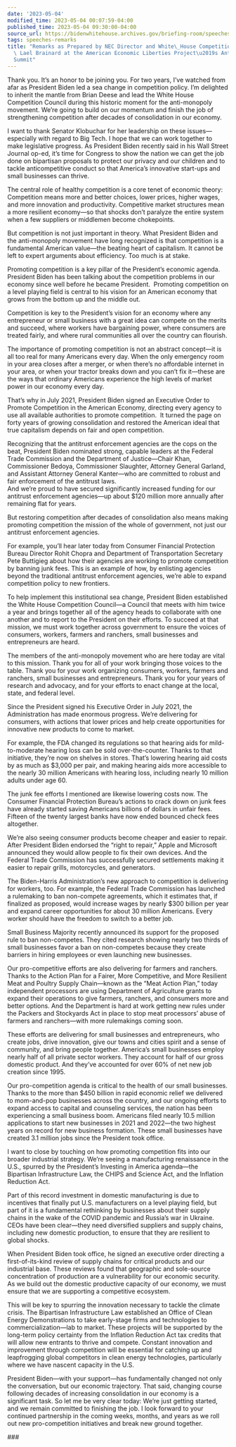 ```yaml
---
date: '2023-05-04'
modified_time: 2023-05-04 00:07:59-04:00
published_time: 2023-05-04 09:30:00-04:00
source_url: https://bidenwhitehouse.archives.gov/briefing-room/speeches-remarks/2023/05/04/remarks-as-prepared-by-nec-director-and-white-house-competition-council-chair-lael-brainard-at-the-american-economic-liberties-projects-anti-monopoly-summit/
tags: speeches-remarks
title: "Remarks as Prepared by NEC Director and White\_House Competition Council Chair\
  \ Lael Brainard at the American Economic Liberties Project\u2019s Anti-Monopoly\_\
  Summit"
---
```

 
Thank you. It’s an honor to be joining you. For two years, I’ve watched
from afar as President Biden led a sea change in competition policy. I’m
delighted to inherit the mantle from Brian Deese and lead the White
House Competition Council during this historic moment for the
anti-monopoly movement. We’re going to build on our momentum and finish
the job of strengthening competition after decades of consolidation in
our economy.

I want to thank Senator Klobuchar for her leadership on these
issues—especially with regard to Big Tech. I hope that we can work
together to make legislative progress. As President Biden recently said
in his Wall Street Journal op-ed, it’s time for Congress to show the
nation we can get the job done on bipartisan proposals to protect our
privacy and our children and to tackle anticompetitive conduct so that
America’s innovative start-ups and small businesses can thrive. 

The central role of healthy competition is a core tenet of economic
theory: Competition means more and better choices, lower prices, higher
wages, and more innovation and productivity. Competitive market
structures mean a more resilient economy—so that shocks don’t paralyze
the entire system when a few suppliers or middlemen become chokepoints. 

But competition is not just important in theory. What President Biden
and the anti-monopoly movement have long recognized is that competition
is a fundamental American value—the beating heart of capitalism. It
cannot be left to expert arguments about efficiency. Too much is at
stake.  
  
Promoting competition is a key pillar of the President’s economic
agenda. President Biden has been talking about the competition problems
in our economy since well before he became President.  Promoting
competition on a level playing field is central to his vision for an
American economy that grows from the bottom up and the middle out.

Competition is key to the President’s vision for an economy where any
entrepreneur or small business with a great idea can compete on the
merits and succeed, where workers have bargaining power, where consumers
are treated fairly, and where rural communities all over the country can
flourish.  
  
The importance of promoting competition is not an abstract concept—it is
all too real for many Americans every day. When the only emergency room
in your area closes after a merger, or when there’s no affordable
internet in your area, or when your tractor breaks down and you can’t
fix it—these are the ways that ordinary Americans experience the high
levels of market power in our economy every day.  
  
That’s why in July 2021, President Biden signed an Executive Order to
Promote Competition in the American Economy, directing every agency to
use all available authorities to promote competition.  It turned the
page on forty years of growing consolidation and restored the American
ideal that true capitalism depends on fair and open competition.

Recognizing that the antitrust enforcement agencies are the cops on the
beat, President Biden nominated strong, capable leaders at the Federal
Trade Commission and the Department of Justice—Chair Khan, Commissioner
Bedoya, Commissioner Slaughter, Attorney General Garland, and Assistant
Attorney General Kanter—who are committed to robust and fair enforcement
of the antitrust laws.  
And we’re proud to have secured significantly increased funding for our
antitrust enforcement agencies—up about $120 million more annually after
remaining flat for years.

But restoring competition after decades of consolidation also means
making promoting competition the mission of the whole of government, not
just our antitrust enforcement agencies. 

For example, you’ll hear later today from Consumer Financial Protection
Bureau Director Rohit Chopra and Department of Transportation Secretary
Pete Buttigieg about how their agencies are working to promote
competition by banning junk fees. This is an example of how, by
enlisting agencies beyond the traditional antitrust enforcement
agencies, we’re able to expand competition policy to new frontiers.

To help implement this institutional sea change, President Biden
established the White House Competition Council—a Council that meets
with him twice a year and brings together all of the agency heads to
collaborate with one another and to report to the President on their
efforts. To succeed at that mission, we must work together across
government to ensure the voices of consumers, workers, farmers and
ranchers, small businesses and entrepreneurs are heard.

The members of the anti-monopoly movement who are here today are vital
to this mission. Thank you for all of your work bringing those voices to
the table. Thank you for your work organizing consumers, workers,
farmers and ranchers, small businesses and entrepreneurs. Thank you for
your years of research and advocacy, and for your efforts to enact
change at the local, state, and federal level.

Since the President signed his Executive Order in July 2021, the
Administration has made enormous progress. We’re delivering for
consumers, with actions that lower prices and help create opportunities
for innovative new products to come to market. 

For example, the FDA changed its regulations so that hearing aids for
mild-to-moderate hearing loss can be sold over-the-counter. Thanks to
that initiative, they’re now on shelves in stores. That’s lowering
hearing aid costs by as much as $3,000 per pair, and making hearing aids
more accessible to the nearly 30 million Americans with hearing loss,
including nearly 10 million adults under age 60. 

The junk fee efforts I mentioned are likewise lowering costs now. The
Consumer Financial Protection Bureau’s actions to crack down on junk
fees have already started saving Americans billions of dollars in unfair
fees. Fifteen of the twenty largest banks have now ended bounced check
fees altogether. 

We’re also seeing consumer products become cheaper and easier to repair.
After President Biden endorsed the “right to repair,” Apple and
Microsoft announced they would allow people to fix their own devices.
And the Federal Trade Commission has successfully secured settlements
making it easier to repair grills, motorcycles, and generators.

The Biden-Harris Administration’s new approach to competition is
delivering for workers, too. For example, the Federal Trade Commission
has launched a rulemaking to ban non-compete agreements, which it
estimates that, if finalized as proposed, would increase wages by nearly
$300 billion per year and expand career opportunities for about 30
million Americans. Every worker should have the freedom to switch to a
better job.

Small Business Majority recently announced its support for the proposed
rule to ban non-competes. They cited research showing nearly two thirds
of small businesses favor a ban on non-competes because they create
barriers in hiring employees or even launching new businesses. 

Our pro-competitive efforts are also delivering for farmers and
ranchers. Thanks to the Action Plan for a Fairer, More Competitive, and
More Resilient Meat and Poultry Supply Chain—known as the “Meat Action
Plan,” today independent processors are using Department of Agriculture
grants to expand their operations to give farmers, ranchers, and
consumers more and better options. And the Department is hard at work
getting new rules under the Packers and Stockyards Act in place to stop
meat processors’ abuse of farmers and ranchers—with more rulemakings
coming soon. 

These efforts are delivering for small businesses and entrepreneurs, who
create jobs, drive innovation, give our towns and cities spirit and a
sense of community, and bring people together. America’s small
businesses employ nearly half of all private sector workers. They
account for half of our gross domestic product. And they’ve accounted
for over 60% of net new job creation since 1995. 

Our pro-competition agenda is critical to the health of our small
businesses. Thanks to the more than $450 billion in rapid economic
relief we delivered to mom-and-pop businesses across the country, and
our ongoing efforts to expand access to capital and counseling services,
the nation has been experiencing a small business boom. Americans filed
nearly 10.5 million applications to start new businesses in 2021 and
2022—the two highest years on record for new business formation. These
small businesses have created 3.1 million jobs since the President took
office. 

I want to close by touching on how promoting competition fits into our
broader industrial strategy. We’re seeing a manufacturing renaissance in
the U.S., spurred by the President’s Investing in America agenda—the
Bipartisan Infrastructure Law, the CHIPS and Science Act, and the
Inflation Reduction Act.

Part of this record investment in domestic manufacturing is due to
incentives that finally put U.S. manufacturers on a level playing field,
but part of it is a fundamental rethinking by businesses about their
supply chains in the wake of the COVID pandemic and Russia’s war in
Ukraine. CEOs have been clear—they need diversified suppliers and supply
chains, including new domestic production, to ensure that they are
resilient to global shocks. 

When President Biden took office, he signed an executive order directing
a first-of-its-kind review of supply chains for critical products and
our industrial base. These reviews found that geographic and sole-source
concentration of production are a vulnerability for our economic
security. As we build out the domestic productive capacity of our
economy, we must ensure that we are supporting a competitive ecosystem.

This will be key to spurring the innovation necessary to tackle the
climate crisis. The Bipartisan Infrastructure Law established an Office
of Clean Energy Demonstrations to take early-stage firms and
technologies to commercialization—lab to market. These projects will be
supported by the long-term policy certainty from the Inflation Reduction
Act tax credits that will allow new entrants to thrive and compete.
Constant innovation and improvement through competition will be
essential for catching up and leapfrogging global competitors in clean
energy technologies, particularly where we have nascent capacity in the
U.S.

President Biden—with your support—has fundamentally changed not only the
conversation, but our economic trajectory. That said, changing course
following decades of increasing consolidation in our economy is a
significant task. So let me be very clear today: We’re just getting
started, and we remain committed to finishing the job. I look forward to
your continued partnership in the coming weeks, months, and years as we
roll out new pro-competition initiatives and break new ground together.

\###
